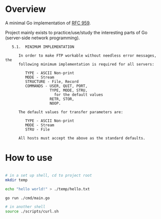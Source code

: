 # Overview
A minimal Go implementation of [RFC 959](https://www.rfc-editor.org/rfc/rfc959).

Project mainly exists to practice/use/study the interesting parts of Go (server-side network programming). 

```
   5.1.  MINIMUM IMPLEMENTATION

      In order to make FTP workable without needless error messages, the
      following minimum implementation is required for all servers:

         TYPE - ASCII Non-print
         MODE - Stream
         STRUCTURE - File, Record
         COMMANDS - USER, QUIT, PORT,
                    TYPE, MODE, STRU,
                      for the default values
                    RETR, STOR,
                    NOOP.

      The default values for transfer parameters are:

         TYPE - ASCII Non-print
         MODE - Stream
         STRU - File

      All hosts must accept the above as the standard defaults.
```

# How to use
```bash

# in a set up shell, cd to project root
mkdir temp

echo "hello world!" > ./temp/hello.txt

go run ./cmd/main.go

# in another shell
source ./scripts/curl.sh
```
